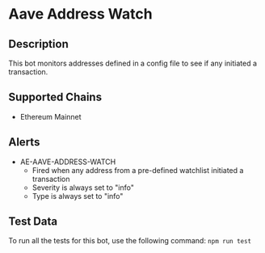 # Aave Address Watch

## Description

This bot monitors addresses defined in a config file to see if any initiated a transaction.

## Supported Chains

- Ethereum Mainnet

## Alerts

<!-- -->
- AE-AAVE-ADDRESS-WATCH
  - Fired when any address from a pre-defined watchlist initiated a transaction
  - Severity is always set to "info"
  - Type is always set to "info" 

## Test Data

To run all the tests for this bot, use the following command: `npm run test`
